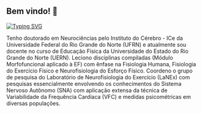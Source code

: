 ## Bem vindo! 👋

<a href="https://git.io/typing-svg"><img src="https://readme-typing-svg.demolab.com?font=Fira+Code&weight=500&size=24&pause=1000&color=F71616&center=true&vCenter=true&width=900&height=60&lines=Ol%C3%A1+visitante+ou+aluno(a)!;Sou+o+Prof.+Dr.+Gleidson+M.+Rebou%C3%A7as.;V%C3%A1+at%C3%A9+o+reposit%C3%B3rio+do+seu+interesse." alt="Typing SVG" /></a>

Tenho doutorado em Neurociências pelo Instituto do Cérebro - ICe da Universidade Federal do Rio Grande do Norte (UFRN) e atualmente sou docente no curso de Educação Física da Universidade do Estado do Rio Grande do Norte (UERN). Leciono disciplinas compiladas (Módulo Morfofuncional aplicado à EF) com ênfase na Fisiologia Humana, Fisiologia do Exercício Físico e Neurofisiologia do Esforço Físico. Coordeno o grupo de pesquisa do Laboratório de Neurofisiologia do Exercício (LaNEx) com pesquisas essencialmente envolvendo os conhecimentos do Sistema Nervoso Autônomo (SNA) com aplicação extensa da técnica de Variabilidade da Frequência Cardíaca (VFC) e medidas psicométricas em diversas populações.
